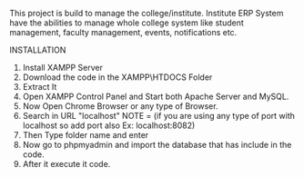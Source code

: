 This project is build to manage the college/institute. Institute ERP System have the abilities to manage whole college system like student management, faculty management, events, notifications etc.

INSTALLATION

1. Install XAMPP Server
2. Download the code in the XAMPP\HTDOCS Folder
3. Extract It
4. Open XAMPP Control Panel and Start both Apache Server and MySQL.
5. Now Open Chrome Browser or any type of Browser.
6. Search in URL "localhost" NOTE = (if you are using any type of port with localhost so add port also Ex: localhost:8082)
7. Then Type folder name and enter
8. Now go to phpmyadmin and import the database that has include in the code.
9. After it execute it code.
